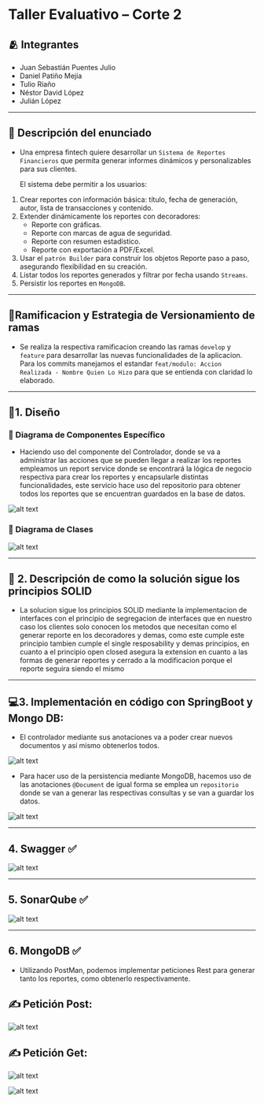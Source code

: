 # Taller Evaluativo – Corte 2

## 🫂 Integrantes

- Juan Sebastián Puentes Julio
- Daniel Patiño Mejía
- Tulio Riaño
- Néstor David López
- Julián López

---

## 📖 Descripción del enunciado

- Una empresa fintech quiere desarrollar un `Sistema de Reportes Financieros` que permita generar informes dinámicos y personalizables para sus clientes.

  El sistema debe permitir a los usuarios:

1. Crear reportes con información básica: título, fecha de generación, autor, lista de transacciones y contenido.
2. Extender dinámicamente los reportes con decoradores:
   - Reporte con gráficas.
   - Reporte con marcas de agua de seguridad.
   - Reporte con resumen estadístico.
   - Reporte con exportación a PDF/Excel.
3. Usar el `patrón Builder` para construir los objetos Reporte paso a paso, asegurando flexibilidad en su creación.
4. Listar todos los reportes generados y filtrar por fecha usando `Streams`.
5. Persistir los reportes en `MongoDB`.

---

## 🌲Ramificacion y Estrategia de Versionamiento de ramas

- Se realiza la respectiva ramificacion creando las ramas `develop` y `feature` para desarrollar las nuevas funcionalidades de la aplicacion. Para los commits manejamos el estandar `feat/modulo: Accion Realizada - Nombre Quien Lo Hizo` para que se entienda con claridad lo elaborado.

---

## 🎨1. Diseño

### 📌 Diagrama de Componentes Específico

- Haciendo uso del componente del Controlador, donde se va a administrar las acciones que se pueden llegar a realizar los reportes empleamos un report service donde se encontrará la lógica de negocio respectiva para crear los reportes y encapsularle distintas funcionalidades, este servicio hace uso del repositorio para obtener todos los reportes que se encuentran guardados en la base de datos.

![alt text](<docs/imagenes/TALLER-Componentes Especifico.drawio.png>)

### 📌 Diagrama de Clases

![alt text](<docs/imagenes/TALLER-DiagramaDeClases.drawio(1).png>)

---

## 🥸 2. Descripción de como la solución sigue los principios SOLID
- La solucion sigue los principios SOLID mediante la implementacion de interfaces con el principio de segregacion de interfaces que en nuestro caso los clientes solo conocen los metodos que necesitan como el generar reporte en los decoradores y demas, como este cumple este principio tambien cumple el single resposability y demas principios, en cuanto a el principio open closed asegura la extension en cuanto a las formas de generar reportes y cerrado a la modificacion porque el reporte seguira siendo el mismo
---

##  💻3. Implementación en código con SpringBoot y Mongo DB:

- El controlador mediante sus anotaciones va a poder crear nuevos documentos y así mismo obtenerlos todos.

![alt text](docs/imagenes/controlador.png)

- Para hacer uso de la persistencia mediante MongoDB, hacemos uso de las anotaciones `@Document` de igual forma se emplea un `repositorio` donde se van a generar las respectivas consultas y se van a guardar los datos.

![alt text](docs/imagenes/reportModel.png)

---

## 4. **Swagger** ✅
![alt text](docs/imagenes/swagger.png)

---
## 5. **SonarQube** ✅
![alt text](docs/imagenes/sonar.png)

---
## 6. **MongoDB** ✅

- Utilizando PostMan, podemos implementar peticiones Rest para generar tanto los reportes, como obtenerlo respectivamente.

## ✍️ Petición Post:

![alt text](docs/imagenes/PostMan.png)

## ✍️ Petición Get:

![alt text](docs/imagenes/MongoGet.png)

![alt text](docs/imagenes/MongoPost.png)
